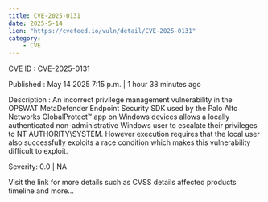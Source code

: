 ```yaml
---
title: CVE-2025-0131
date: 2025-5-14
lien: "https://cvefeed.io/vuln/detail/CVE-2025-0131"
category:
    - CVE
---
```


CVE ID : CVE-2025-0131

Published :  May 14
2025
7:15 p.m. | 1 hour
38 minutes ago

Description : An incorrect privilege management vulnerability in the OPSWAT MetaDefender Endpoint Security SDK used by the Palo Alto Networks GlobalProtect™ app on Windows devices allows a locally authenticated non-administrative Windows user to escalate their privileges to NT AUTHORITY\SYSTEM. However
execution requires that the local user also successfully exploits a race condition
which makes this vulnerability difficult to exploit.

Severity: 0.0 | NA

Visit the link for more details
such as CVSS details
affected products
timeline
and more...
